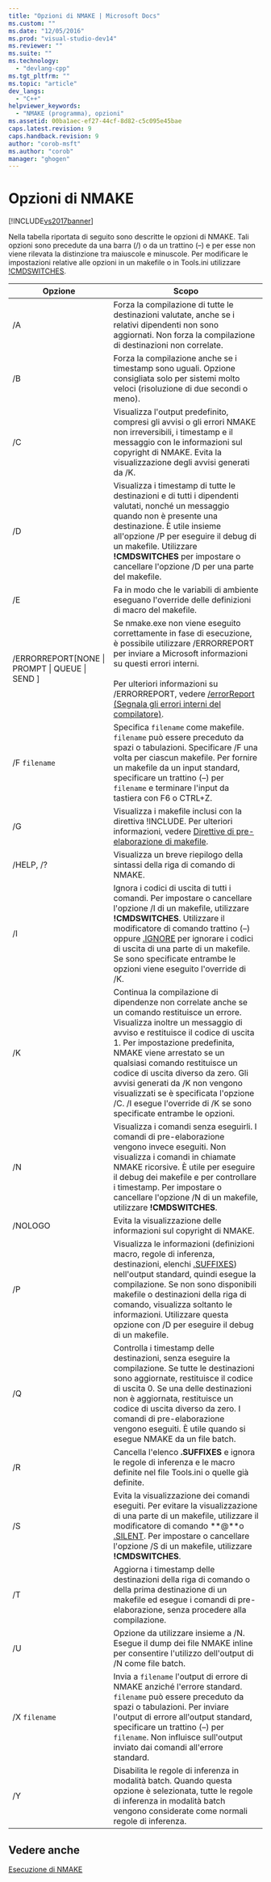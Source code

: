 ```yaml
---
title: "Opzioni di NMAKE | Microsoft Docs"
ms.custom: ""
ms.date: "12/05/2016"
ms.prod: "visual-studio-dev14"
ms.reviewer: ""
ms.suite: ""
ms.technology: 
  - "devlang-cpp"
ms.tgt_pltfrm: ""
ms.topic: "article"
dev_langs: 
  - "C++"
helpviewer_keywords: 
  - "NMAKE (programma), opzioni"
ms.assetid: 00ba1aec-ef27-44cf-8d82-c5c095e45bae
caps.latest.revision: 9
caps.handback.revision: 9
author: "corob-msft"
ms.author: "corob"
manager: "ghogen"
---
```

# Opzioni di NMAKE
[!INCLUDE[vs2017banner](../assembler/inline/includes/vs2017banner.md)]

Nella tabella riportata di seguito sono descritte le opzioni di NMAKE.  Tali opzioni sono precedute da una barra \(\/\) o da un trattino \(–\) e per esse non viene rilevata la distinzione tra maiuscole e minuscole.  Per modificare le impostazioni relative alle opzioni in un makefile o in Tools.ini utilizzare [\!CMDSWITCHES](../build/makefile-preprocessing-directives.md).  
  
|Opzione|Scopo|  
|-------------|-----------|  
|\/A|Forza la compilazione di tutte le destinazioni valutate, anche se i relativi dipendenti non sono aggiornati.  Non forza la compilazione di destinazioni non correlate.|  
|\/B|Forza la compilazione anche se i timestamp sono uguali.  Opzione consigliata solo per sistemi molto veloci \(risoluzione di due secondi o meno\).|  
|\/C|Visualizza l'output predefinito, compresi gli avvisi o gli errori NMAKE non irreversibili, i timestamp e il messaggio con le informazioni sul copyright di NMAKE.  Evita la visualizzazione degli avvisi generati da \/K.|  
|\/D|Visualizza i timestamp di tutte le destinazioni e di tutti i dipendenti valutati, nonché un messaggio quando non è presente una destinazione.  È utile insieme all'opzione \/P per eseguire il debug di un makefile.  Utilizzare **\!CMDSWITCHES** per impostare o cancellare l'opzione \/D per una parte del makefile.|  
|\/E|Fa in modo che le variabili di ambiente eseguano l'override delle definizioni di macro del makefile.|  
|\/ERRORREPORT\[NONE &#124; PROMPT &#124; QUEUE &#124; SEND \]|Se nmake.exe non viene eseguito correttamente in fase di esecuzione, è possibile utilizzare \/ERRORREPORT per inviare a Microsoft informazioni su questi errori interni.<br /><br /> Per ulteriori informazioni su \/ERRORREPORT, vedere [\/errorReport \(Segnala gli errori interni del compilatore\)](../build/reference/errorreport-report-internal-compiler-errors.md).|  
|\/F `filename`|Specifica `filename` come makefile.  `filename` può essere preceduto da spazi o tabulazioni.  Specificare \/F una volta per ciascun makefile.  Per fornire un makefile da un input standard, specificare un trattino \(–\) per `filename` e terminare l'input da tastiera con F6 o CTRL\+Z.|  
|\/G|Visualizza i makefile inclusi con la direttiva \!INCLUDE.  Per ulteriori informazioni, vedere [Direttive di pre\-elaborazione di makefile](../build/makefile-preprocessing-directives.md).|  
|\/HELP, \/?|Visualizza un breve riepilogo della sintassi della riga di comando di NMAKE.|  
|\/I|Ignora i codici di uscita di tutti i comandi.  Per impostare o cancellare l'opzione \/I di un makefile, utilizzare **\!CMDSWITCHES**.  Utilizzare il modificatore di comando trattino \(–\) oppure [.IGNORE](../build/dot-directives.md) per ignorare i codici di uscita di una parte di un makefile.  Se sono specificate entrambe le opzioni viene eseguito l'override di \/K.|  
|\/K|Continua la compilazione di dipendenze non correlate anche se un comando restituisce un errore.  Visualizza inoltre un messaggio di avviso e restituisce il codice di uscita 1.  Per impostazione predefinita, NMAKE viene arrestato se un qualsiasi comando restituisce un codice di uscita diverso da zero.  Gli avvisi generati da \/K non vengono visualizzati se è specificata l'opzione \/C. \/I esegue l'override di \/K se sono specificate entrambe le opzioni.|  
|\/N|Visualizza i comandi senza eseguirli. I comandi di pre\-elaborazione vengono invece eseguiti.  Non visualizza i comandi in chiamate NMAKE ricorsive.  È utile per eseguire il debug dei makefile e per controllare i timestamp.  Per impostare o cancellare l'opzione \/N di un makefile, utilizzare **\!CMDSWITCHES**.|  
|\/NOLOGO|Evita la visualizzazione delle informazioni sul copyright di NMAKE.|  
|\/P|Visualizza le informazioni \(definizioni macro, regole di inferenza, destinazioni, elenchi [.SUFFIXES](../build/dot-directives.md)\) nell'output standard, quindi esegue la compilazione.  Se non sono disponibili makefile o destinazioni della riga di comando, visualizza soltanto le informazioni.  Utilizzare questa opzione con \/D per eseguire il debug di un makefile.|  
|\/Q|Controlla i timestamp delle destinazioni, senza eseguire la compilazione.  Se tutte le destinazioni sono aggiornate, restituisce il codice di uscita 0. Se una delle destinazioni non è aggiornata, restituisce un codice di uscita diverso da zero.  I comandi di pre\-elaborazione vengono eseguiti.  È utile quando si esegue NMAKE da un file batch.|  
|\/R|Cancella l'elenco **.SUFFIXES** e ignora le regole di inferenza e le macro definite nel file Tools.ini o quelle già definite.|  
|\/S|Evita la visualizzazione dei comandi eseguiti.  Per evitare la visualizzazione di una parte di un makefile, utilizzare il modificatore di comando **@**o [.SILENT](../build/dot-directives.md).  Per impostare o cancellare l'opzione \/S di un makefile, utilizzare **\!CMDSWITCHES**.|  
|\/T|Aggiorna i timestamp delle destinazioni della riga di comando o della prima destinazione di un makefile ed esegue i comandi di pre\-elaborazione, senza procedere alla compilazione.|  
|\/U|Opzione da utilizzare insieme a \/N.  Esegue il dump dei file NMAKE inline per consentire l'utilizzo dell'output di \/N come file batch.|  
|\/X `filename`|Invia a `filename` l'output di errore di NMAKE anziché l'errore standard.  `filename` può essere preceduto da spazi o tabulazioni.  Per inviare l'output di errore all'output standard, specificare un trattino \(–\) per `filename`.  Non influisce sull'output inviato dai comandi all'errore standard.|  
|\/Y|Disabilita le regole di inferenza in modalità batch.  Quando questa opzione è selezionata, tutte le regole di inferenza in modalità batch vengono considerate come normali regole di inferenza.|  
  
## Vedere anche  
 [Esecuzione di NMAKE](../build/running-nmake.md)